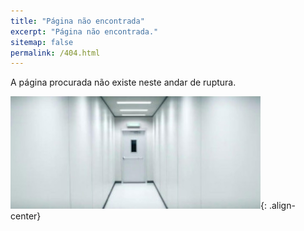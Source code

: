 ```yaml
---
title: "Página não encontrada"
excerpt: "Página não encontrada."
sitemap: false
permalink: /404.html
---
```


A página procurada não existe neste andar de ruptura. 

![image-center](/assets/images/pagenotfound.jpg){: .align-center}
